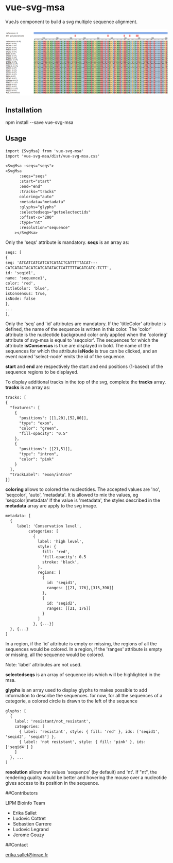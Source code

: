 # vue-svg-msa

VueJs component to build a svg multiple sequence alignment.

![screenshot](https://raw.githubusercontent.com/lipme/vue-svg-msa/master/public/screenshot.png)

## Installation

npm install --save vue-svg-msa

## Usage

```
import {SvgMsa} from 'vue-svg-msa'
import 'vue-svg-msa/dist/vue-svg-msa.css'
```

```
<SvgMsa :seqs="seqs">
<SvgMsa
      :seqs="seqs"
      :start="start"
      :end="end"
      :tracks="tracks"
      coloring="auto"
      :metadata="metadata"
      :glyphs="glyphs"
      :selectedseqs="getselectectids"
      :offset-x="200"
      :type="nt"
      :resolution="sequence"
    ></SvgMsa>
```

Only the 'seqs' attribute is mandatory.
**seqs** is an array as:

```
seqs: [
{
seq: 'ATCATCATCATCATCATACTCATTTTTACAT---CATCATACTACATCATCATATACTCATTTTTACATCATC-TCTT',
id: 'seqid1',
name: 'sequence1',
color: 'red',
titleColor: 'blue',
isConsensus: true,
isNode: false
},
...
],
```

Only the 'seq' and 'id' attributes are mandatory. If the 'titleColor' attribute is defined, the name of the sequence is written in this color.
The 'color' attribute is the nucleotide background color only applied when the 'coloring' attribute of svg-msa is equal to 'seqcolor'. The sequences for which the attribute **isConsensus** is true are displayed in bold.
The name of the sequences for which the attribute **isNode** is true can be clicked, and an event named 'select-node' emits the id of the sequence.

**start** and **end** are respectively the start and end positions (1-based) of the sequence regions to be displayed.

To display additional tracks in the top of the svg, complete the **tracks** array.
**tracks** is an array as:

```
tracks: [
{
  "features": [
    {
      "positions": [[1,20],[52,80]],
      "type": "exon",
      "color": "green",
      "fill-opacity": "0.5"
    },
    {
      "positions": [[21,51]],
      "type": "intron",
      "color": "pink"
    }
  ],
  "trackLabel": "exon/intron"
}]
```

**coloring** allows to colored the nucleotides. The accepted values are 'no', 'seqcolor', 'auto', 'metadata'. It is allowed to mix the values, eg 'seqcolor|metadata'
If the value is 'metadata', the styles described in the **metadata** array are apply to the svg image.

```
metadata: [
  {
     label: 'Conservation level',
          categories: [
            {
              label: 'high level',
              style: {
                fill: 'red',
                'fill-opacity': 0.5
                stroke: 'black',
              },
              regions: [
                {
                  id: 'seqid1',
                  ranges: [[21, 176],[315,390]]
                },
                {
                  id: 'seqid2',
                  ranges: [[21, 176]]
                }
              ]
            }, {...}]
  }, {...}
]

```

In a region, if the 'id' attribute is empty or missing, the regions of all the sequences would be colored.
In a region, if the 'ranges' attribute is empty or missing, all the sequence would be colored.

Note: 'label' attributes are not used.

**selectedseqs** is an array of sequence ids which will be highlighted in the msa.

**glyphs** is an array used to display glyphs to makes possible to add information to describe the sequences.
for now, for all the sequences of a categorie, a colored circle is drawn to the left of the sequence

```
glyphs: [
  {
    label: 'resistant/not_resistant',
    categories: [
      { label: 'resistant', style: { fill: 'red' }, ids: ['seqid1', 'seqid2', 'seqid5'] },
      { label: 'not resistant', style: { fill: 'pink' }, ids: ['seqid4'] }
    ]
  }, ...
]
```

**resolution** allows the values 'sequence' (by default) and 'nt'. If "nt", the rendering quality would be better and hovering the mouse over a nucleotide gives access to its position in the sequence.

##Contributors

LIPM Bioinfo Team

- Erika Sallet
- Ludovic Cottret
- Sebastien Carrere
- Ludovic Legrand
- Jerome Gouzy

##Contact

erika.sallet@inrae.fr

